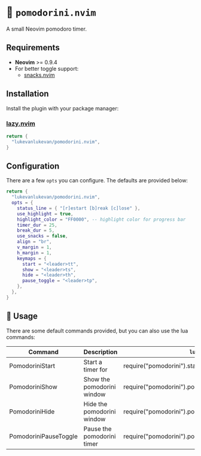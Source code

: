 # 🍅 `pomodorini.nvim`

A small Neovim pomodoro timer.

## Requirements

- **Neovim** >= 0.9.4
- For better toggle support:
  - [snacks.nvim](https://github.com/folke/snacks.nvim)

## Installation

Install the plugin with your package manager:

### [lazy.nvim](https://github.com/folke/lazy.nvim)

```lua
return {
  "lukevanlukevan/pomodorini.nvim",
}
```

## Configuration

There are a few `opts` you can configure. The defaults are provided below:

```lua
return {
  "lukevanlukevan/pomodorini.nvim",
  opts = {
    status_line = { "[r]estart [b]reak [c]lose" },
    use_highlight = true,
    highlight_color = "FF0000", -- highlight color for progress bar
    timer_dur = 25,
    break_dur = 5,
    use_snacks = false,
    align = "br",
    v_margin = 1,
    h_margin = 1,
    keymaps = {
      start = "<leader>tt",
      show = "<leader>ts",
      hide = "<leader>th",
      pause_toggle = "<leader>tp",
    },
  },
}
```

## 🚀 Usage

There are some default commands provided, but you can also use the lua commands:

| Command | Description | `lua` |
| --------------- | --------------- | --------------- |
| PomodoriniStart <mins> | Start a timer for <mins> | require("pomodorini").start_timer(mins) |
| PomodoriniShow | Show the pomodorini window | require("pomodorini").pomodorini_show() |
| PomodoriniHide | Hide the pomodorini window | require("pomodorini").pomodorini_hide() |
| PomodoriniPauseToggle | Pause the pomodorini timer | require("pomodorini").pomodorini_pause_toggle() |

